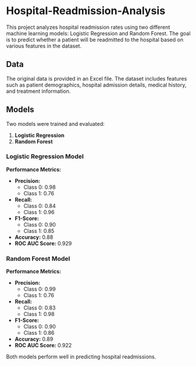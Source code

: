 # Hospital-Readmission-Analysis
This project analyzes hospital readmission rates using two different machine learning models: Logistic Regression and Random Forest. The goal is to predict whether a patient will be readmitted to the hospital based on various features in the dataset.

## Data

The original data is provided in an Excel file. The dataset includes features such as patient demographics, hospital admission details, medical history, and treatment information.

## Models

Two models were trained and evaluated:
1. **Logistic Regression**
2. **Random Forest**

### Logistic Regression Model

**Performance Metrics:**
- **Precision:**
  - Class 0: 0.98
  - Class 1: 0.76
- **Recall:**
  - Class 0: 0.84
  - Class 1: 0.96
- **F1-Score:**
  - Class 0: 0.90
  - Class 1: 0.85
- **Accuracy:** 0.88
- **ROC AUC Score:** 0.929

### Random Forest Model

**Performance Metrics:**
- **Precision:**
  - Class 0: 0.99
  - Class 1: 0.76
- **Recall:**
  - Class 0: 0.83
  - Class 1: 0.98
- **F1-Score:**
  - Class 0: 0.90
  - Class 1: 0.86
- **Accuracy:** 0.89
- **ROC AUC Score:** 0.922

Both models perform well in predicting hospital readmissions.
